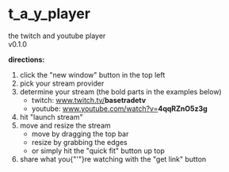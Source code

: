 # t_a_y_player

the twitch and youtube player 
<br> v0.1.0

<strong>directions:</strong>
1. click the "new window" button in the top left
2. pick your stream provider
3. determine your stream (the bold parts in the examples below)
   - twitch: www.twitch.tv/<strong>basetradetv</strong>
   - youtube: www.youtube.com/watch?v=<strong>4qqRZnO5z3g</strong>
4. hit "launch stream"
5. move and resize the stream
   - move by dragging the top bar
   - resize by grabbing the edges
   - or simply hit the "quick fit" button up top
6. share what you{"'"}re watching with the "get link" button
